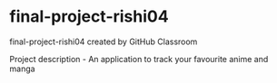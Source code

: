 # final-project-rishi04
final-project-rishi04 created by GitHub Classroom

Project description - An application to track your favourite anime and manga 

